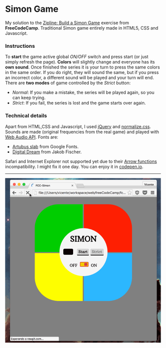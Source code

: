 # Simon Game

My solution to the [Zipline: Build a Simon Game](http://www.freecodecamp.com/challenges/zipline-build-a-simon-game) exercise from **FreeCodeCamp**. Traditional Simon game entirely made in HTML5, CSS and Javascript.

### Instructions
To **start**  the game active global *ON/OFF* switch and press start (or just simply refresh the page). **Colors** will slightly change and everyone has its **own sound**. Once finished the series it is your turn to press the same colors in the same order. If you do right, they will sound the same, but if you press an incorrect color, a different sound will be played and your turn will end. There are **two modes** of game controlled by the *Strict* button:

- *Normal*: If you make a mistake, the series will be played again, so you can keep trying.
- *Strict*: If you fail, the series is lost and the game starts over again.

### Technical details
Apart from HTML,CSS and Javascript, I used [jQuery](https://jquery.com/) and [normalize.css](https://github.com/necolas/normalize.css). Sounds are made (original frequencies from the real game) and played with [Web Audio API](https://developer.mozilla.org/en-US/docs/Web/API/Web_Audio_API). Fonts are:
- [Artubus slab](https://www.google.com/fonts/specimen/Arbutus+Slab) from Google Fonts.
- [Digital Dream](www.pizzadude.dk) from Jakob Fischer.

Safari and Internet Explorer not supported yet due to their [Arrow functions](https://developer.mozilla.org/en-US/docs/Web/JavaScript/Reference/Functions/Arrow_functions) incompatibility. I might fix it one day. You can enjoy it in [codepen.io](http://codepen.io/pouyio/full/ZbNmOv/).

---

![Demo](./demo.gif)
